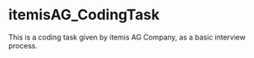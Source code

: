 # itemisAG_CodingTask
This is a coding task given by  itemis AG Company, as a basic interview process. 

